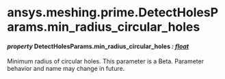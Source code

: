 # ansys.meshing.prime.DetectHolesParams.min_radius_circular_holes

#### *property* DetectHolesParams.min_radius_circular_holes *: [float](https://docs.python.org/3.11/library/functions.html#float)*

Minimum radius of circular holes.
This parameter is a Beta. Parameter behavior and name may change in future.

<!-- !! processed by numpydoc !! -->
